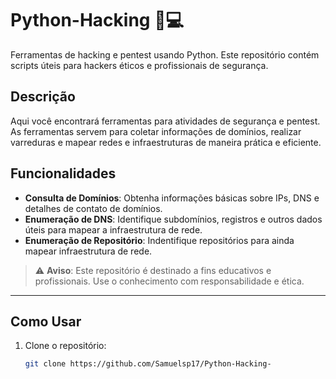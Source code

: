 # Python-Hacking 🐍💻
Ferramentas de hacking e pentest usando Python. Este repositório contém scripts úteis para hackers éticos e profissionais de segurança.

## Descrição
Aqui você encontrará ferramentas para atividades de segurança e pentest. As ferramentas servem para coletar informações de domínios, realizar varreduras e mapear redes e infraestruturas de maneira prática e eficiente.

## Funcionalidades
- **Consulta de Domínios**: Obtenha informações básicas sobre IPs, DNS e detalhes de contato de domínios.
- **Enumeração de DNS**: Identifique subdomínios, registros e outros dados úteis para mapear a infraestrutura de rede.
- **Enumeração de Repositório**: Indentifique repositórios para ainda mapear infraestrutura de rede.

> ⚠️ **Aviso**: Este repositório é destinado a fins educativos e profissionais. Use o conhecimento com responsabilidade e ética.

---

## Como Usar
1. Clone o repositório:
   ```bash
   git clone https://github.com/Samuelsp17/Python-Hacking-
